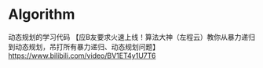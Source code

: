 # Algorithm

动态规划的学习代码
【应B友要求火速上线！算法大神（左程云）教你从暴力递归到动态规划，吊打所有暴力递归、动态规划问题】 
https://www.bilibili.com/video/BV1ET4y1U7T6


